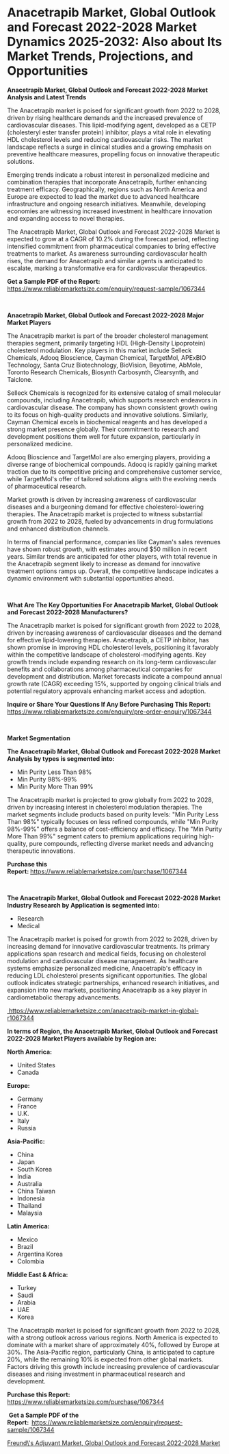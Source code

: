 <p><h1>Anacetrapib Market, Global Outlook and Forecast 2022-2028 Market Dynamics 2025-2032: Also about Its Market Trends, Projections, and Opportunities</h1></p><p><strong>Anacetrapib Market, Global Outlook and Forecast 2022-2028 Market Analysis and Latest Trends</strong></p>
<p><p>The Anacetrapib market is poised for significant growth from 2022 to 2028, driven by rising healthcare demands and the increased prevalence of cardiovascular diseases. This lipid-modifying agent, developed as a CETP (cholesteryl ester transfer protein) inhibitor, plays a vital role in elevating HDL cholesterol levels and reducing cardiovascular risks. The market landscape reflects a surge in clinical studies and a growing emphasis on preventive healthcare measures, propelling focus on innovative therapeutic solutions.</p><p>Emerging trends indicate a robust interest in personalized medicine and combination therapies that incorporate Anacetrapib, further enhancing treatment efficacy. Geographically, regions such as North America and Europe are expected to lead the market due to advanced healthcare infrastructure and ongoing research initiatives. Meanwhile, developing economies are witnessing increased investment in healthcare innovation and expanding access to novel therapies.</p><p>The Anacetrapib Market, Global Outlook and Forecast 2022-2028 Market is expected to grow at a CAGR of 10.2% during the forecast period, reflecting intensified commitment from pharmaceutical companies to bring effective treatments to market. As awareness surrounding cardiovascular health rises, the demand for Anacetrapib and similar agents is anticipated to escalate, marking a transformative era for cardiovascular therapeutics.</p></p>
<p><strong>Get a Sample PDF of the Report:&nbsp;</strong> <a href="https://www.reliablemarketsize.com/enquiry/request-sample/1067344?utm_campaign=3351&utm_medium=2&utm_source=Github&utm_content=ia&utm_term=21032025&utm_id=anacetrapib-market-global-outlook-and-forecast-2022-2028">https://www.reliablemarketsize.com/enquiry/request-sample/1067344</a></p>
<p>&nbsp;</p>
<p><strong>Anacetrapib Market, Global Outlook and Forecast 2022-2028 Major Market Players</strong></p>
<p><p>The Anacetrapib market is part of the broader cholesterol management therapies segment, primarily targeting HDL (High-Density Lipoprotein) cholesterol modulation. Key players in this market include Selleck Chemicals, Adooq Bioscience, Cayman Chemical, TargetMol, APExBIO Technology, Santa Cruz Biotechnology, BioVision, Beyotime, AbMole, Toronto Research Chemicals, Biosynth Carbosynth, Clearsynth, and Taiclone.</p><p>Selleck Chemicals is recognized for its extensive catalog of small molecular compounds, including Anacetrapib, which supports research endeavors in cardiovascular disease. The company has shown consistent growth owing to its focus on high-quality products and innovative solutions. Similarly, Cayman Chemical excels in biochemical reagents and has developed a strong market presence globally. Their commitment to research and development positions them well for future expansion, particularly in personalized medicine.</p><p>Adooq Bioscience and TargetMol are also emerging players, providing a diverse range of biochemical compounds. Adooq is rapidly gaining market traction due to its competitive pricing and comprehensive customer service, while TargetMol's offer of tailored solutions aligns with the evolving needs of pharmaceutical research.</p><p>Market growth is driven by increasing awareness of cardiovascular diseases and a burgeoning demand for effective cholesterol-lowering therapies. The Anacetrapib market is projected to witness substantial growth from 2022 to 2028, fueled by advancements in drug formulations and enhanced distribution channels.</p><p>In terms of financial performance, companies like Cayman's sales revenues have shown robust growth, with estimates around $50 million in recent years. Similar trends are anticipated for other players, with total revenue in the Anacetrapib segment likely to increase as demand for innovative treatment options ramps up. Overall, the competitive landscape indicates a dynamic environment with substantial opportunities ahead.</p></p>
<p>&nbsp;</p>
<p><strong>What Are The Key Opportunities For Anacetrapib Market, Global Outlook and Forecast 2022-2028 Manufacturers?</strong></p>
<p><p>The Anacetrapib market is poised for significant growth from 2022 to 2028, driven by increasing awareness of cardiovascular diseases and the demand for effective lipid-lowering therapies. Anacetrapib, a CETP inhibitor, has shown promise in improving HDL cholesterol levels, positioning it favorably within the competitive landscape of cholesterol-modifying agents. Key growth trends include expanding research on its long-term cardiovascular benefits and collaborations among pharmaceutical companies for development and distribution. Market forecasts indicate a compound annual growth rate (CAGR) exceeding 15%, supported by ongoing clinical trials and potential regulatory approvals enhancing market access and adoption.</p></p>
<p><strong>Inquire or Share Your Questions If Any Before Purchasing This Report:</strong> <a href="https://www.reliablemarketsize.com/enquiry/pre-order-enquiry/1067344?utm_campaign=3351&utm_medium=2&utm_source=Github&utm_content=ia&utm_term=21032025&utm_id=anacetrapib-market-global-outlook-and-forecast-2022-2028">https://www.reliablemarketsize.com/enquiry/pre-order-enquiry/1067344</a></p>
<p>&nbsp;</p>
<p><strong>Market Segmentation</strong></p>
<p><strong>The Anacetrapib Market, Global Outlook and Forecast 2022-2028 Market Analysis by types is segmented into:</strong></p>
<p><ul><li>Min Purity Less Than 98%</li><li>Min Purity 98%-99%</li><li>Min Purity More Than 99%</li></ul></p>
<p><p>The Anacetrapib market is projected to grow globally from 2022 to 2028, driven by increasing interest in cholesterol modulation therapies. The market segments include products based on purity levels: "Min Purity Less Than 98%" typically focuses on less refined compounds, while "Min Purity 98%-99%" offers a balance of cost-efficiency and efficacy. The "Min Purity More Than 99%" segment caters to premium applications requiring high-quality, pure compounds, reflecting diverse market needs and advancing therapeutic innovations.</p></p>
<p><strong>Purchase this Report:&nbsp;</strong><a href="https://www.reliablemarketsize.com/purchase/1067344?utm_campaign=3351&utm_medium=2&utm_source=Github&utm_content=ia&utm_term=21032025&utm_id=anacetrapib-market-global-outlook-and-forecast-2022-2028">https://www.reliablemarketsize.com/purchase/1067344</a></p>
<p>&nbsp;</p>
<p><strong>The Anacetrapib Market, Global Outlook and Forecast 2022-2028 Market Industry Research by Application is segmented into:</strong></p>
<p><ul><li>Research</li><li>Medical</li></ul></p>
<p><p>The Anacetrapib market is poised for growth from 2022 to 2028, driven by increasing demand for innovative cardiovascular treatments. Its primary applications span research and medical fields, focusing on cholesterol modulation and cardiovascular disease management. As healthcare systems emphasize personalized medicine, Anacetrapib's efficacy in reducing LDL cholesterol presents significant opportunities. The global outlook indicates strategic partnerships, enhanced research initiatives, and expansion into new markets, positioning Anacetrapib as a key player in cardiometabolic therapy advancements.</p></p>
<p><a href="https://www.reliablemarketsize.com/anacetrapib-market-in-global-r1067344?utm_campaign=3351&utm_medium=2&utm_source=Github&utm_content=ia&utm_term=21032025&utm_id=anacetrapib-market-global-outlook-and-forecast-2022-2028">&nbsp;https://www.reliablemarketsize.com/anacetrapib-market-in-global-r1067344</a></p>
<p><strong>In terms of Region, the Anacetrapib Market, Global Outlook and Forecast 2022-2028 Market Players available by Region are:</strong></p>
<p>
    <p> <strong> North America: </strong>
        <ul>
            <li>United States</li>
            <li>Canada</li>
        </ul>
        </p> 
    <p> <strong> Europe: </strong>
        <ul>
            <li>Germany</li>
            <li>France</li>
            <li>U.K.</li>
            <li>Italy</li>
            <li>Russia</li>
        </ul>
        </p> 
    <p> <strong> Asia-Pacific: </strong>
        <ul>
            <li>China</li>
            <li>Japan</li>
            <li>South Korea</li>
            <li>India</li>
            <li>Australia</li>
            <li>China Taiwan</li>
            <li>Indonesia</li>
            <li>Thailand</li>
            <li>Malaysia</li>
        </ul>
        </p> 
    <p> <strong> Latin America: </strong>
        <ul>
            <li>Mexico</li>
            <li>Brazil</li>
            <li>Argentina Korea</li>
            <li>Colombia</li>
        </ul>
        </p> 
    <p> <strong> Middle East & Africa: </strong>
        <ul>
            <li>Turkey</li>
            <li>Saudi</li>
            <li>Arabia</li>
            <li>UAE</li>
            <li>Korea</li>
        </ul>
    </p>
    </p>
<p><p>The Anacetrapib market is poised for significant growth from 2022 to 2028, with a strong outlook across various regions. North America is expected to dominate with a market share of approximately 40%, followed by Europe at 30%. The Asia-Pacific region, particularly China, is anticipated to capture 20%, while the remaining 10% is expected from other global markets. Factors driving this growth include increasing prevalence of cardiovascular diseases and rising investment in pharmaceutical research and development.</p></p>
<p><strong>Purchase this Report: </strong><a href="https://www.reliablemarketsize.com/purchase/1067344?utm_campaign=3351&utm_medium=2&utm_source=Github&utm_content=ia&utm_term=21032025&utm_id=anacetrapib-market-global-outlook-and-forecast-2022-2028">https://www.reliablemarketsize.com/purchase/1067344</a></p>
<p>&nbsp;<strong>Get a Sample PDF of the Report:&nbsp;&nbsp;</strong><a href="https://www.reliablemarketsize.com/enquiry/request-sample/1067344?utm_campaign=3351&utm_medium=2&utm_source=Github&utm_content=ia&utm_term=21032025&utm_id=anacetrapib-market-global-outlook-and-forecast-2022-2028">https://www.reliablemarketsize.com/enquiry/request-sample/1067344</a></p>
<p><strong></strong></p>
<p><p><a href="https://github.com/dibesnayee/Market-Research-Report-List-1/blob/main/freunds-adjuvant-market-global-outlook-and-forecast-2022-2028-market.md?utm_campaign=3351&utm_medium=2&utm_source=Github&utm_content=ia&utm_term=21032025&utm_id=anacetrapib-market-global-outlook-and-forecast-2022-2028">Freund\'s Adjuvant Market, Global Outlook and Forecast 2022-2028 Market</a></p></p>